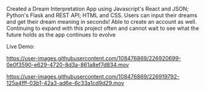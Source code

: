Created a Dream Interpretation App using Javascript's React and JSON; Python's Flask and REST API; HTML and CSS.
Users can input their dreams and get their dream meaning in seconds! 
Able to create an account as well.
Continuing to expand with this project often and cannot wait to see what the future holds as the app continues to evolve

Live Demo:




https://user-images.githubusercontent.com/108476869/226920699-0e0f3590-e629-4720-8d3a-861a8ef7d834.mov




https://user-images.githubusercontent.com/108476869/226919792-125a4fff-03b1-42a3-ad6e-6c33a1cd9d29.mov



